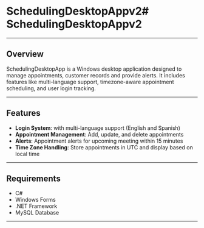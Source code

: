 # SchedulingDesktopAppv2# SchedulingDesktopAppv2

------------------------------

## Overview
SchedulingDesktopApp is a Windows desktop application designed to manage appointments, customer records and provide alerts. It includes features like multi-language support, timezone-aware appointment scheduling, and user login tracking. 

------------------------------

## Features
- **Login System**: with multi-language support (English and Spanish)
- **Appointment Management**: Add, update, and delete appointments
- **Alerts**: Appointment alerts for upcoming meeting within 15 minutes
- **Time Zone Handling**: Store appointments in UTC and display based on local time

------------------------------

## Requirements
- C#
- Windows Forms
- .NET Framework
- MySQL Database

------------------------------
